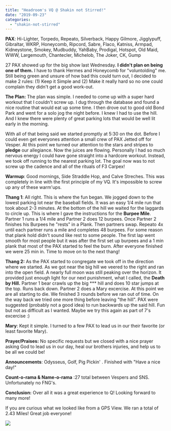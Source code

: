 ```yaml
---
title: "Headroom's VQ @ Shakin not Stirred!"
date: "2019-09-23"
categories: 
  - "shakin-not-stirred"
---
```


**PAX**: Hi-Lighter, Torpedo, Repeato, Silverback, Happy Gilmore, Jigglypuff, Gibraltar, WKRP, Honeycomb, Ripcord, Sabre, Flaco, Katniss, Armpad, Kidneystone, Smokey, Mudbuddy, YahBaby, Prodigal, Hotspot, Old Maid, WWW, Largemouth, Chantecler, Michelob, The Joker, CK, Gump

27 PAX showed up for the big show last Wednesday. **I didn't plan on being one of them.** I have to thank Hermes and Honeycomb for "voluntolding" me. Still being green and unsure of how bad this could turn out, I decided to make 2 rules: (1) Keep it Simple and (2) Make it really hard so no one could complain they didn't get a good work-out.

**The Plan:** The plan was simple. I needed to come up with a super hard workout that I couldn't screw up. I dug through the database and found a nice routine that would eat up some time. I then drove out to good old Bond Park and went for a solo jog the night before. I knew I had to use the hill. And I knew there were plenty of great parking lots that would be well lit early in the morning.

With all of that being said we started promptly at 5:30 on the dot. Before I could even get everyones attention a small crew of PAX Jetted off for Vesper. At this point we turned our attention to the stars and stripes to **pledge** our allegiance. Now the juices are flowing. Personally I had so much nervous energy I could have gone straight into a hardcore workout. Instead, we took off running to the nearest parking lot. The goal now was to not screw up the cadence and all of the rituals of F3 Carpex!

**Warmup**: Good mornings, Side Straddle Hop, and Calve Streches. This was completely in line with the first principle of my VQ. It's impossible to screw up any of these warm'ups.

**Thang 1**: All right. This is where the fun began. We jogged down to the lowest parking lot near the baseball fields. It was an easy 1/4 mile run that took about 2-3 minutes. At the bottom of the hill we waited for the laggards to circle up. This is where I gave the instructions for the **Burpee Mile**. Partner 1 runs a 1/4 mile and Partner 2 does 12 burpees. Once Partner 2 finishes his Burpees he "rests" in a Plank. Then partners swap. Repeato 4x until each partner runs a mile and completes 48 burpees. For some reason that plank hold didn't sound like rest to some people. The first lap went smooth for most people but it was after the first set up burpees and a 1 min plank that most of the PAX started to feel the burn. After everyone finished we were 25 min in. Time to move on to the next thang!

**Thang 2:** As the PAX started to congregate we took off in the direction where we started. As we got near the big hill we veered to the right and ran into the open field. A nearly full moon was still peaking over the horizon. It provided just enough light for our next punishment, what I called, the **Death by Hill.** Partner 1 bear crawls up the big \*\*\* hill and does 10 star jumps at the top. Runs back down. Partner 2 does a Mary excercise. At this point we are all starting to die. We finished 3 rounds before we ran out of time. On the way back we tried one more thing before leaving "the hill". PAX were suggested (probably not a good idea) to run backwards up the said hill. Fun but not as difficult as I wanted. Maybe we try this again as part of 7's excercise :)

**Mary**: Kept it simple. I turned to a few PAX to lead us in our their favorite (or least favorite Mary).

**Prayer/Praises:** No specific requests but we closed with a nice prayer asking God to lead us in our day, heal our brothers injuries, and help us to be all we could be!

**Announcements**: Odysseus, Golf, Pig Pickin' . Finished with "Have a nice day!"

**Count-o-rama & Name-o-rama** :27 total between Vespers and SNS. Unfortunately no FNG's.

**Conclusion:** Over all it was a great experience to Q! Looking forward to many more!

If you are curious what we looked like from a GPS View. We ran a total of 2.43 Miles! Great job everyone!

![](https://i1.wp.com/f3carpex.com/wp-content/uploads/2019/09/image.png?fit=800%2C688&ssl=1)
